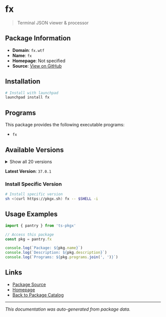 # fx

> Terminal JSON viewer & processor

## Package Information

- **Domain**: `fx.wtf`
- **Name**: `fx`
- **Homepage**: Not specified
- **Source**: [View on GitHub](https://github.com/pkgxdev/pantry/tree/main/projects/fx.wtf/package.yml)

## Installation

```bash
# Install with launchpad
launchpad install fx
```

## Programs

This package provides the following executable programs:

- `fx`

## Available Versions

<details>
<summary>Show all 20 versions</summary>

- `37.0.1`, `37.0.0`, `36.0.4`, `36.0.3`, `36.0.2`
- `36.0.1`, `36.0.0`, `35.0.0`, `34.0.0`, `33.0.0`
- `32.0.0`, `31.0.0`, `30.2.0`, `30.1.1`, `30.1.0`
- `30.0.3`, `30.0.2`, `30.0.1`, `30.0.0`, `24.1.0`

</details>

**Latest Version**: `37.0.1`

### Install Specific Version

```bash
# Install specific version
sh <(curl https://pkgx.sh) fx -- $SHELL -i
```

## Usage Examples

```typescript
import { pantry } from 'ts-pkgx'

// Access this package
const pkg = pantry.fx

console.log(`Package: ${pkg.name}`)
console.log(`Description: ${pkg.description}`)
console.log(`Programs: ${pkg.programs.join(', ')}`)
```

## Links

- [Package Source](https://github.com/pkgxdev/pantry/tree/main/projects/fx.wtf/package.yml)
- [Homepage](#)
- [Back to Package Catalog](../../package-catalog.md)

---

*This documentation was auto-generated from package data.*
